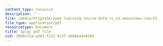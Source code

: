 ```yaml
---
content_type: resource
description: ''
file: /media/https%3A/open-learning-course-data-rc.s3.amazonaws.com/15-s08-fintech-shaping-the-financial-world-spring-2020/30b0c31aa241f2319c3fab68eaae6285_uHUA6M1OEwk.pdf
file_type: application/pdf
resourcetype: Document
title: 3play pdf file
uid: 30b0c31a-a241-f231-9c3f-ab68eaae6285
---
```

